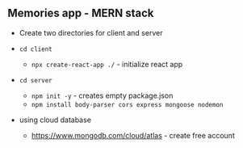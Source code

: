 ## Memories app - MERN stack
- Create two directories for client and server
- `cd client`
  - `npx create-react-app ./`  - initialize react app

- `cd server`
  - `npm init -y` - creates empty package.json
  - `npm install body-parser cors express mongoose nodemon`

- using cloud database
  - https://www.mongodb.com/cloud/atlas - create free account